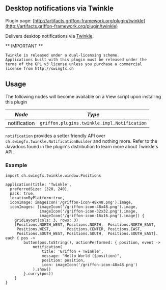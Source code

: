 
Desktop notifications via Twinkle
---------------------------------

Plugin page: [http://artifacts.griffon-framework.org/plugin/twinkle](http://artifacts.griffon-framework.org/plugin/twinkle)


Delivers desktop notifications via [Twinkle][1].

** IMPORTANT **

    Twinkle is released under a dual-licensing scheme.
    Applications built with this plugin must be released under the
    terms of the GPL v3 license unless you purchase a commercial
    license from http://swingfx.ch

Usage
-----

The following nodes will become available on a View script upon installing this plugin

| *Node*       | *Type*                                      |
| ------------ | ------------------------------------------- |
| notification | `griffon.plugins.twinkle.impl.Notification` |

`notification` provides a setter friendly API over `ch.swingfx.twinkle.NotificationBuilder` and nothing more. 
Refer to the Javadocs found in the plugin's distribution to learn more about Twinkle's API.

### Example

    import ch.swingfx.twinkle.window.Positions

    application(title: 'Twinkle',
      preferredSize: [320, 240],
      pack: true,
      locationByPlatform:true,
      iconImage: imageIcon('/griffon-icon-48x48.png').image,
      iconImages: [imageIcon('/griffon-icon-48x48.png').image,
                   imageIcon('/griffon-icon-32x32.png').image,
                   imageIcon('/griffon-icon-16x16.png').image]) {
        gridLayout(cols: 3, rows: 3)
        [Positions.NORTH_WEST, Positions.NORTH,  Positions.NORTH_EAST,
         Positions.WEST,       Positions.CENTER, Positions.EAST,
         Positions.SOUTH_WEST, Positions.SOUTH,  Positions.SOUTH_EAST]. each { pos ->
            button(pos.toString(), actionPerformed: { position, event ->
                notification(
                    title: 'Griffon + Twinkle',
                    message: "Hello World ($position)",
                    position: position,
                    icon: imageIcon('/griffon-icon-48x48.png')
                ).show()
            }.curry(pos))
        }
    }

[1]: http://www.swingfx.ch/

